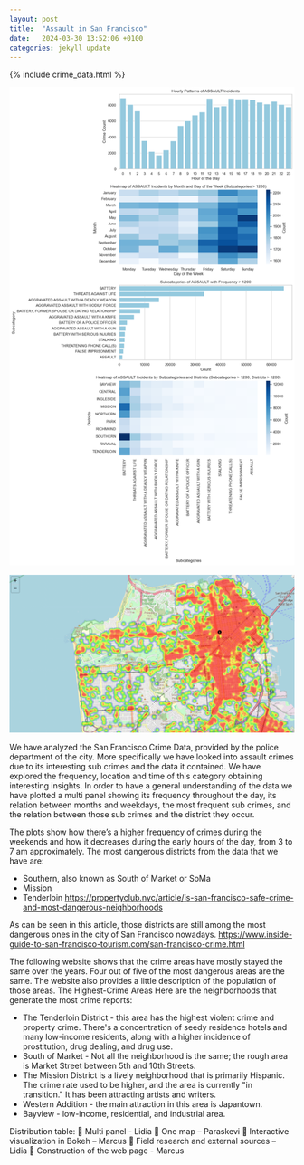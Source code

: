 ```yaml
---
layout: post
title:  "Assault in San Francisco"
date:   2024-03-30 13:52:06 +0100
categories: jekyll update
---
```


{% include crime_data.html %}


![alt text1](https://raw.githubusercontent.com/MarcusGalea/socialdata2024/main/assignment_2/multipanel.png)

![alt text2](https://raw.githubusercontent.com/MarcusGalea/socialdata2024/main/assignment_2/heatmap-1.png)


We have analyzed the San Francisco Crime Data, provided by the police department of the city. More specifically we have looked into assault crimes due to its interesting sub crimes and the data it contained. We have explored the frequency, location and time of this category obtaining interesting insights.
In order to have a general understanding of the data we have plotted a multi panel showing its frequency throughout the day, its relation between months and weekdays, the most frequent sub crimes, and the relation between those sub crimes and the district they occur.

The plots show how there’s a higher frequency of crimes during the weekends and how it decreases during the early hours of the day, from 3 to 7 am approximately. 
The most dangerous districts from the data that we have are: 
- Southern, also known as South of Market or SoMa 
- Mission 
- Tenderloin 
https://propertyclub.nyc/article/is-san-francisco-safe-crime-and-most-dangerous-neighborhoods 

As can be seen in this article, those districts are still among the most dangerous ones in the city of San Francisco nowadays. 
https://www.inside-guide-to-san-francisco-tourism.com/san-francisco-crime.html 

The following website shows that the crime areas have mostly stayed the same over the years. Four out of five of the most dangerous areas are the same. The website also provides a little description of the population of those areas. 
The Highest-Crime Areas Here are the neighborhoods that generate the most crime reports: 
- The Tenderloin District - this area has the highest violent crime and property crime. There's a concentration of seedy residence hotels and many low-income residents, along with a higher incidence of prostitution, drug dealing, and drug use. 
- South of Market - Not all the neighborhood is the same; the rough area is Market Street between 5th and 10th Streets. 
- The Mission District is a lively neighborhood that is primarily Hispanic. The crime rate used to be higher, and the area is currently "in transition." It has been attracting artists and writers. 
- Western Addition - the main attraction in this area is Japantown. 
- Bayview - low-income, residential, and industrial area.




Distribution table:
	Multi panel - Lidia
	One map – Paraskevi
	Interactive visualization in Bokeh – Marcus
	Field research and external sources – Lidia 
	Construction of the web page - Marcus